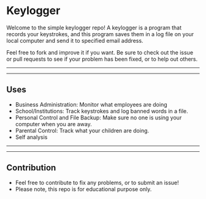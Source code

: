 # Keylogger 

Welcome to the simple keylogger repo! A keylogger is a program that records your keystrokes, and this program saves them in a log file on your local computer and send it to specified email address.

Feel free to fork and improve it if you want. Be sure to check out the issue or pull requests to see if your problem has been fixed, or to help out others.

-----------------------------------------------------------------------------------------------------------------------------
-----------------------------------------------------------------------------------------------------------------------------
## Uses 

- Business Administration: Monitor what employees are doing
- School/Institutions: Track keystrokes and log banned words in a file.
- Personal Control and File Backup: Make sure no one is using your computer when you are away.
- Parental Control: Track what your children are doing.
- Self analysis
-----------------------------------------------------------------------------------------------------------------------------
-----------------------------------------------------------------------------------------------------------------------------
## Contribution

- Feel free to contribute to fix any problems, or to submit an issue!
- Please note, this repo is for educational purpose only.
